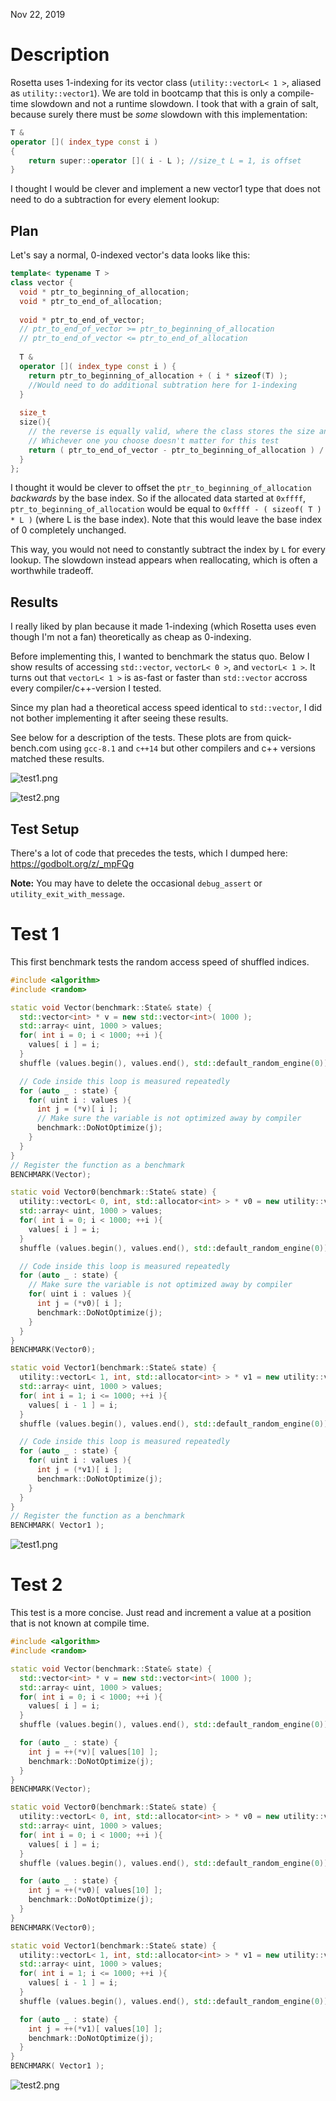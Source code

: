 Nov 22, 2019

# Description

Rosetta uses 1-indexing for its vector class
(`utility::vectorL< 1 >`, aliased as `utility::vector1`).
We are told in bootcamp that this is only a compile-time slowdown and not a runtime slowdown.
I took that with a grain of salt, because surely there must be _some_ slowdown with this implementation:

```c++
T &
operator []( index_type const i )
{
	return super::operator []( i - L ); //size_t L = 1, is offset
}
```

I thought I would be clever and implement a new vector1 type that does not need to do a subtraction for every element lookup:

## Plan

Let's say a normal, 0-indexed vector's data looks like this:
```c++
template< typename T >
class vector {
  void * ptr_to_beginning_of_allocation;
  void * ptr_to_end_of_allocation;
  
  void * ptr_to_end_of_vector;
  // ptr_to_end_of_vector >= ptr_to_beginning_of_allocation
  // ptr_to_end_of_vector <= ptr_to_end_of_allocation
  
  T &
  operator []( index_type const i ) {
    return ptr_to_beginning_of_allocation + ( i * sizeof(T) );
    //Would need to do additional subtration here for 1-indexing
  }
  
  size_t
  size(){
    // the reverse is equally valid, where the class stores the size and calculates the ptr_to_end_of_vector on the fly
    // Whichever one you choose doesn't matter for this test
    return ( ptr_to_end_of_vector - ptr_to_beginning_of_allocation ) / sizeof( T );
  }
};
```

I thought it would be clever to offset the `ptr_to_beginning_of_allocation` _backwards_ by the base index.
So if the allocated data started at `0xffff`,
`ptr_to_beginning_of_allocation` would be equal to `0xffff - ( sizeof( T ) * L )` (where L is the base index).
Note that this would leave the base index of 0 completely unchanged.

This way, you would not need to constantly subtract the index by `L` for every lookup.
The slowdown instead appears when reallocating, which is often a worthwhile tradeoff.

## Results

I really liked by plan because it made 1-indexing
(which Rosetta uses even though I'm not a fan)
theoretically as cheap as 0-indexing.

Before implementing this, I wanted to benchmark the status quo.
Below I show results of accessing `std::vector`, `vectorL< 0 >`, and `vectorL< 1 >`.
It turns out that `vectorL< 1 >` is as-fast or faster than `std::vector` accross every compiler/c++-version I tested.

Since my plan had a theoretical access speed identical to `std::vector`,
I did not bother implementing it after seeing these results.

See below for a description of the tests.
These plots are from quick-bench.com using `gcc-8.1` and `c++14`
but other compilers and c++ versions matched these results.

![test1.png](test1.png)

![test2.png](test2.png)

## Test Setup

There's a lot of code that precedes the tests, which I dumped here: https://godbolt.org/z/_mpFQg

**Note:** You may have to delete the occasional `debug_assert` or `utility_exit_with_message`.

# Test 1

This first benchmark tests the random access speed of shuffled indices.

```c++
#include <algorithm>
#include <random>

static void Vector(benchmark::State& state) {
  std::vector<int> * v = new std::vector<int>( 1000 );
  std::array< uint, 1000 > values;
  for( int i = 0; i < 1000; ++i ){
    values[ i ] = i;
  }
  shuffle (values.begin(), values.end(), std::default_random_engine(0));

  // Code inside this loop is measured repeatedly
  for (auto _ : state) {  
    for( uint i : values ){
      int j = (*v)[ i ];
      // Make sure the variable is not optimized away by compiler
      benchmark::DoNotOptimize(j);
    }
  }
}
// Register the function as a benchmark
BENCHMARK(Vector);

static void Vector0(benchmark::State& state) {
  utility::vectorL< 0, int, std::allocator<int> > * v0 = new utility::vectorL< 0, int, std::allocator<int> >( 1000 );
  std::array< uint, 1000 > values;
  for( int i = 0; i < 1000; ++i ){
    values[ i ] = i;
  }
  shuffle (values.begin(), values.end(), std::default_random_engine(0));

  // Code inside this loop is measured repeatedly
  for (auto _ : state) {
    // Make sure the variable is not optimized away by compiler
    for( uint i : values ){
      int j = (*v0)[ i ];
      benchmark::DoNotOptimize(j);
    }
  }
}
BENCHMARK(Vector0);

static void Vector1(benchmark::State& state) {
  utility::vectorL< 1, int, std::allocator<int> > * v1 = new utility::vectorL< 1, int, std::allocator<int> >( 1000 );
  std::array< uint, 1000 > values;
  for( int i = 1; i <= 1000; ++i ){
    values[ i - 1 ] = i;
  }
  shuffle (values.begin(), values.end(), std::default_random_engine(0));

  // Code inside this loop is measured repeatedly
  for (auto _ : state) {
    for( uint i : values ){
      int j = (*v1)[ i ];
      benchmark::DoNotOptimize(j);
    }
  }
}
// Register the function as a benchmark
BENCHMARK( Vector1 );
```

![test1.png](test1.png)

# Test 2

This test is a more concise. Just read and increment a value at a position that is not known at compile time.

```c++
#include <algorithm>
#include <random>

static void Vector(benchmark::State& state) {
  std::vector<int> * v = new std::vector<int>( 1000 );
  std::array< uint, 1000 > values;
  for( int i = 0; i < 1000; ++i ){
    values[ i ] = i;
  }
  shuffle (values.begin(), values.end(), std::default_random_engine(0));

  for (auto _ : state) {
    int j = ++(*v)[ values[10] ];
    benchmark::DoNotOptimize(j);
  }
}
BENCHMARK(Vector);

static void Vector0(benchmark::State& state) {
  utility::vectorL< 0, int, std::allocator<int> > * v0 = new utility::vectorL< 0, int, std::allocator<int> >( 1000 );
  std::array< uint, 1000 > values;
  for( int i = 0; i < 1000; ++i ){
    values[ i ] = i;
  }
  shuffle (values.begin(), values.end(), std::default_random_engine(0));

  for (auto _ : state) {
    int j = ++(*v0)[ values[10] ];
    benchmark::DoNotOptimize(j);
  }
}
BENCHMARK(Vector0);

static void Vector1(benchmark::State& state) {
  utility::vectorL< 1, int, std::allocator<int> > * v1 = new utility::vectorL< 1, int, std::allocator<int> >( 1000 );
  std::array< uint, 1000 > values;
  for( int i = 1; i <= 1000; ++i ){
    values[ i - 1 ] = i;
  }
  shuffle (values.begin(), values.end(), std::default_random_engine(0));

  for (auto _ : state) {
    int j = ++(*v1)[ values[10] ];
    benchmark::DoNotOptimize(j);
  }
}
BENCHMARK( Vector1 );

```

![test2.png](test2.png)
